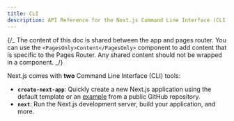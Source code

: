```yaml
---
title: CLI
description: API Reference for the Next.js Command Line Interface (CLI) tools.
---
```


{/_ The content of this doc is shared between the app and pages router. You can use the `<PagesOnly>Content</PagesOnly>` component to add content that is specific to the Pages Router. Any shared content should not be wrapped in a component. _/}

Next.js comes with **two** Command Line Interface (CLI) tools:

- **`create-next-app`**: Quickly create a new Next.js application using the default template or an [example](https://github.com/vercel/next.js/tree/canary/examples) from a public GitHub repository.
- **`next`**: Run the Next.js development server, build your application, and more.
